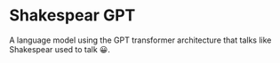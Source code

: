 # Shakespear GPT

A language model using the GPT transformer architecture that talks like Shakespear used to talk 😀.

